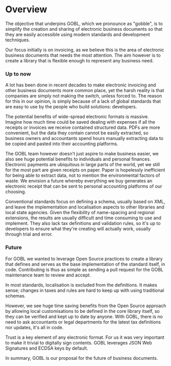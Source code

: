 # Overview

The objective that underpins GOBL, which we pronounce as "gobble", is to simplify the creation and sharing of electronic business documents so that they are easily accessible using modern standards and development techniques.

Our focus initially is on invoicing, as we believe this is the area of electronic business documents that needs the most attention. The aim however is to create a library that is flexible enough to represent any business need.

### Up to now

A lot has been done in recent decades to make electronic invoicing and other business documents more common place, yet the harsh reality is that companies are simply not making the switch, unless forced to. The reason for this in our opinion, is simply because of a lack of global standards that are easy to use by the people who build solutions: developers.

The potential benefits of wide-spread electronic formats is massive. Imagine how much time could be saved dealing with expenses if all the receipts or invoices we receive contained structured data. PDFs are more convenient, but the data they contain cannot be easily extracted, so business owners and accountants spend hours manually extracting data to be copied and pasted into their accounting platforms.

The GOBL team however doesn't just aspire to make business easier, we also see huge potential benefits to individuals and personal finances. Electronic payments are ubiquitous in large parts of the world, yet we still for the most part are given receipts on paper. Paper is hopelessly inefficient for being able to extract data, not to mention the environmental factors of waste. We envision a future whereby everything we buy generates an electronic receipt that can be sent to personal accounting platforms of our choosing.

Conventional standards focus on defining a schema, usually based on XML, and leave the implementation and localisation aspects to other libraries and local state agencies. Given the flexibility of name-spacing and regional extensions, the results are usually difficult and time consuming to use and implement. They also lack tax definitions and validation rules, so it's up to developers to ensure what they're creating will actually work, usually through trial and error.

### Future

For GOBL we wanted to leverage Open Source practices to create a library that defines and serves as the base implementation of the standard itself, in code. Contributing is thus as simple as sending a pull request for the GOBL maintenance team to review and accept.

In most standards, localisation is excluded from the definitions. It makes sense; changes in taxes and rules are hard to keep up with using traditional schemas.

However, we see huge time saving benefits from the Open Source approach by allowing local customisations to be defined in the core library itself, so they can be verified and kept up to date by anyone. With GOBL, there is no need to ask accountants or legal departments for the latest tax definitions nor updates, it's all in code.

Trust is a key element of any electronic format. For us it was very important to make it trivial to digitally sign contents. GOBL leverages JSON Web Signatures and ECDSA keys by default.

In summary, GOBL is our proposal for the future of business documents.
